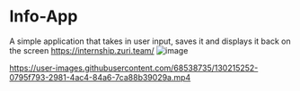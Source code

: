 # Info-App
A simple application that takes in user input, saves it and displays it back on the screen
https://internship.zuri.team/
![image](https://user-images.githubusercontent.com/68538735/130207107-dfc914d6-cf06-4aa8-bb1f-d632ac9a8d6e.png)



https://user-images.githubusercontent.com/68538735/130215252-0795f793-2981-4ac4-84a6-7ca88b39029a.mp4

